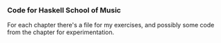 ### Code for Haskell School of Music

For each chapter there's a file for my exercises, and possibly some code from the chapter for experimentation.